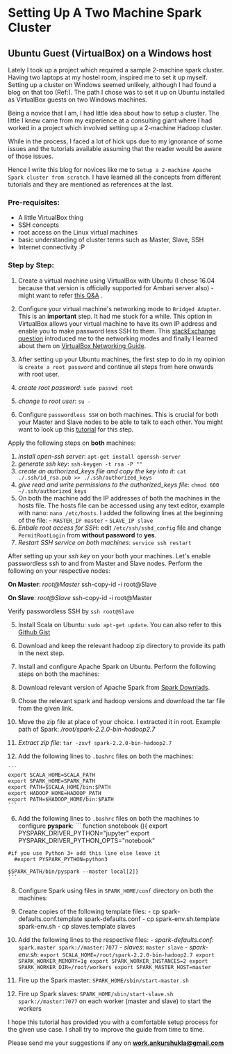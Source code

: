 # Setting Up A Two Machine Spark Cluster
## Ubuntu Guest (VirtualBox) on a Windows host

Lately I took up a project which required a sample 2-machine spark cluster. Having two laptops at my hostel room, inspired me to set it up myself.
Setting up a cluster on Windows seemed unlikely, although I had found a blog on that too (Ref:). The path I chose was to set it up on Ubuntu installed as VirtualBox guests on two Windows machines.

Being a novice that I am, I had little idea about how to setup a cluster. The little I knew came from my experience at a consulting giant where I had worked in a project which involved setting up a 2-machine Hadoop cluster.

While in the process, I faced a lot of hick ups due to my ignorance of some issues and the tutorials available assuming that the reader would be aware of those issues.

Hence I write this blog for novices like me to `Setup a 2-machine Apache Spark cluster from scratch`. I have learned all the concepts from different tutorials and they are mentioned as references at the last.

### Pre-requisites:

* A little VirtualBox thing
* SSH concepts
* root access on the Linux virtual machines
* basic understanding of cluster terms such as Master, Slave, SSH
* Internet connectivity :P

### Step by Step:

1. Create a virtual machine using VirtualBox with Ubuntu (I chose 16.04 because that version is officially supported for Ambari server also) - might want to refer [this Q&A](https://askubuntu.com/questions/142549/how-to-install-ubuntu-on-virtualbox) .
2. Configure your virtual machine's networking mode to `Bridged Adapter`. This is an **important** step. It had me stuck for a while. This option in VirtualBox allows your virtual machine to have its own IP address and enable you to make password less SSH to them. This [stackExchange question](https://superuser.com/questions/119732/how-to-do-networking-between-virtual-machines-in-virtualbox) introduced me to the networking modes and finally I learned about them on [VirtualBox Networking Guide](http://www.virtualbox.org/manual/ch06.html#network_bridged).
3. After setting up your Ubuntu machines, the first step to do in my opinion is `create a root password` and continue all steps from here onwards with root user.
  1. *create root password*: `sudo passwd root`
  2. *change to root user*: `su -`

4. Configure `passwordless SSH` on both machines. This is crucial for both your Master and Slave nodes to be able to talk to each other. You might want to look up this [tutorial](https://www.google.com/url?hl=en-GB&q=https://medium.com/@luck/setup-passwordless-ssh-on-ubuntu-16-04-7ac81592fee6&source=gmail&ust=1510572674575000&usg=AFQjCNEU5Linm9tvZID-7wMjruzECz7YbQ) for this step.

  Apply the following steps on **both** machines:
  1. *install open-ssh server*: `apt-get install openssh-server`
  2. *generate ssh key*: `ssh-keygen -t rsa -P ""`
  3. *create an authorized_keys file and copy the key into it*: `cat ./.ssh/id_rsa.pub >> ./.ssh/authorized_keys`
  4. *give read and write permissions to the authorized_keys file*: `chmod 600 ~/.ssh/authorized_keys`
  5. On both the machine add the IP addresses of both the machines in the hosts file. The hosts file can be accessed using any text editor, example with nano: `nano /etc/hosts`. I added the following lines at the beginning of the file:
    - `MASTER_IP master`
    - `SLAVE_IP slave`
  5. *Enbale root access for SSH*: edit `/etc/ssh/sshd_config` file and change `PermitRootLogin` from **without password** to **yes**.
  6. *Restart SSH service on both machines*: `service ssh restart`

  After setting up your *ssh key* on your both your machines. Let's enable passwordless ssh to and from Master and Slave nodes. Perform the following on your respective nodes:

  **On Master**: *root@Master* ssh-copy-id -i root@Slave

  **On Slave**: *root@Slave* ssh-copy-id -i root@Master

  Verify passwordless SSH by `ssh root@Slave`

5. Install Scala on Ubuntu: `sudo apt-get update`. You can also refer to this [Github Gist](https://gist.github.com/mbonaci/eb0a1981628553bdb846)
6. Download and keep the relevant hadoop zip directory to provide its path in the next step.
7. Install and configure Apache Spark on Ubuntu. Perform the following steps on both the machines:

  1. Download relevant version of Apache Spark from [Spark Downlads](www.spark.apache.org/downloads).
  2. Chose the relevant spark and hadoop versions and download the tar file from the given link.
  3. Move the zip file at place of your choice. I extracted it in root. Example path of Spark: */root/spark-2.2.0-bin-hadoop2.7*
  4. *Extract zip file*: `tar -zxvf spark-2.2.0-bin-hadoop2.7`
  5. Add the following lines to `.bashrc` files on both the machines:

    ```
    export SCALA_HOME=SCALA_PATH
    export SPARK_HOME=SPARK_PATH
    export PATH=$SCALA_HOME/bin:$PATH
    export HADOOP_HOME=HADOOP_PATH
    export PATH=$HADOOP_HOME/bin:$PATH
    ```
  6. Add the following lines to `.bashrc` files on both the machines to configure **pyspark**:
    ```
    function snotebook (){
      export PYSPARK_DRIVER_PYTHON="jupyter"
      export PYSPARK_DRIVER_PYTHON_OPTS="notebook"

    #if you use Python 3+ add this line else leave it
      #export PYSPARK_PYTHON=python3

    $SPARK_PATH/bin/pyspark --master local[2]}
    ```
8. Configure Spark using files in `SPARK_HOME/conf` directory on both the machines:

  1. Create copies of the following template files:
    - cp spark-defaults.conf.template spark-defaults.conf
    - cp spark-env.sh.template spark-env.sh
    - cp slaves.template slaves
  2. Add the following lines to the respective files:
    - *spark-defaults.conf*:
    ```
    spark.master spark://master:7077
    ```
    - *slaves*:
    ```
    master
    slave
    ```
    - *spark-env.sh*:
    ```
    export SCALA_HOME=/root/spark-2.2.0-bin-hadoop2.7
    export SPARK_WORKER_MEMORY=1g
    export SPARK_WORKER_INSTANCES=2
    export SPARK_WORKER_DIR=/root/workers
    export SPARK_MASTER_HOST=master
    ```
9. Fire up the Spark master: `SPARK_HOME/sbin/start-master.sh`

10. Fire up Spark slaves: `SPARK_HOME/sbin/start-slave.sh spark://master:7077` on each worker (master and slave) to start the workers

I hope this tutorial has provided you with a comfortable setup process for the given use case. I shall try to improve the guide from time to time.

Please send me your suggestions if any on **work.ankurshukla@gmail.com**
